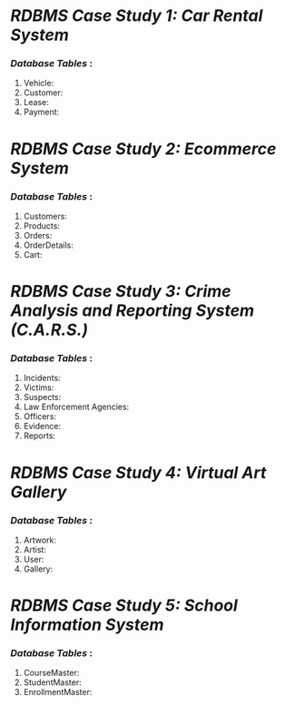 # *RDBMS Case Study 1: Car Rental System*     



### *Database Tables* :     

1. Vehicle:
2. Customer:
3. Lease:
4. Payment:



# *RDBMS Case Study 2: Ecommerce System*     

 

### *Database Tables* :     

1. Customers:
2. Products:
3. Orders:
4. OrderDetails:
5. Cart:

# *RDBMS Case Study 3: Crime Analysis and Reporting System (C.A.R.S.)*     



### *Database Tables* :     

1. Incidents:
2. Victims:
3. Suspects:
4. Law Enforcement Agencies:
5. Officers:
6. Evidence:
7. Reports:

# *RDBMS Case Study 4: Virtual Art Gallery*     

 

### *Database Tables* :     

1. Artwork:
2. Artist:
3. User:
4. Gallery:


# *RDBMS Case Study 5: School Information System*     



### *Database Tables* :     

1. CourseMaster:
2. StudentMaster:
3. EnrollmentMaster:


